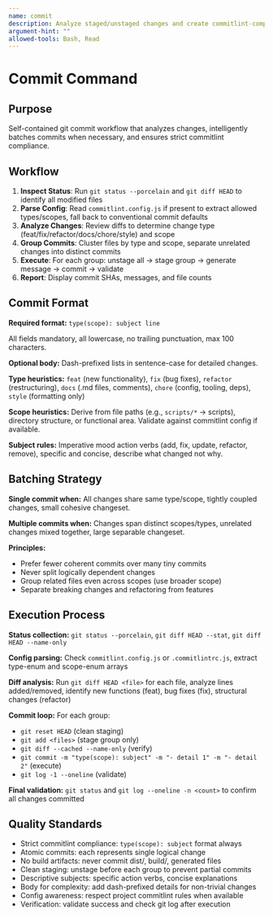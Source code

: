 ```yaml
---
name: commit
description: Analyze staged/unstaged changes and create commitlint-compliant commits with intelligent batching
argument-hint: ""
allowed-tools: Bash, Read
---
```


# Commit Command

## Purpose

Self-contained git commit workflow that analyzes changes, intelligently batches commits when necessary, and ensures strict commitlint compliance.

## Workflow

1. **Inspect Status**: Run `git status --porcelain` and `git diff HEAD` to identify all modified files
2. **Parse Config**: Read `commitlint.config.js` if present to extract allowed types/scopes, fall back to conventional commit defaults
3. **Analyze Changes**: Review diffs to determine change type (feat/fix/refactor/docs/chore/style) and scope
4. **Group Commits**: Cluster files by type and scope, separate unrelated changes into distinct commits
5. **Execute**: For each group: unstage all → stage group → generate message → commit → validate
6. **Report**: Display commit SHAs, messages, and file counts

## Commit Format

**Required format:** `type(scope): subject line`

All fields mandatory, all lowercase, no trailing punctuation, max 100 characters.

**Optional body:** Dash-prefixed lists in sentence-case for detailed changes.

**Type heuristics:** `feat` (new functionality), `fix` (bug fixes), `refactor` (restructuring), `docs` (.md files, comments), `chore` (config, tooling, deps), `style` (formatting only)

**Scope heuristics:** Derive from file paths (e.g., `scripts/*` → scripts), directory structure, or functional area. Validate against commitlint config if available.

**Subject rules:** Imperative mood action verbs (add, fix, update, refactor, remove), specific and concise, describe what changed not why.

## Batching Strategy

**Single commit when:** All changes share same type/scope, tightly coupled changes, small cohesive changeset.

**Multiple commits when:** Changes span distinct scopes/types, unrelated changes mixed together, large separable changeset.

**Principles:**

- Prefer fewer coherent commits over many tiny commits
- Never split logically dependent changes
- Group related files even across scopes (use broader scope)
- Separate breaking changes and refactoring from features

## Execution Process

**Status collection:** `git status --porcelain`, `git diff HEAD --stat`, `git diff HEAD --name-only`

**Config parsing:** Check `commitlint.config.js` or `.commitlintrc.js`, extract type-enum and scope-enum arrays

**Diff analysis:** Run `git diff HEAD <file>` for each file, analyze lines added/removed, identify new functions (feat), bug fixes (fix), structural changes (refactor)

**Commit loop:** For each group:

- `git reset HEAD` (clean staging)
- `git add <files>` (stage group only)
- `git diff --cached --name-only` (verify)
- `git commit -m "type(scope): subject" -m "- detail 1" -m "- detail 2"` (execute)
- `git log -1 --oneline` (validate)

**Final validation:** `git status` and `git log --oneline -n <count>` to confirm all changes committed

## Quality Standards

- Strict commitlint compliance: `type(scope): subject` format always
- Atomic commits: each represents single logical change
- No build artifacts: never commit dist/, build/, generated files
- Clean staging: unstage before each group to prevent partial commits
- Descriptive subjects: specific action verbs, concise explanations
- Body for complexity: add dash-prefixed details for non-trivial changes
- Config awareness: respect project commitlint rules when available
- Verification: validate success and check git log after execution
